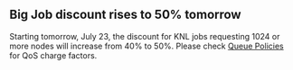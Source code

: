 ## Big Job discount rises to 50% tomorrow 

Starting tomorrow, July 23, the discount for KNL jobs requesting 1024 or more 
nodes will increase from 40% to 50%. Please check 
[Queue Policies](https://docs.nersc.gov/jobs/policy/) for QoS charge factors.

